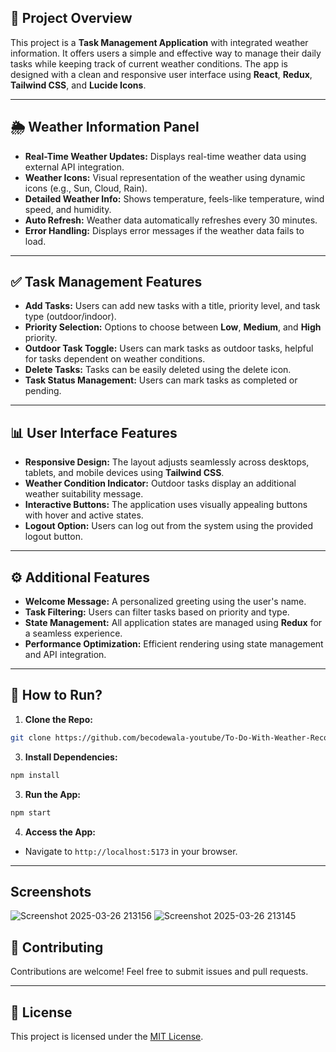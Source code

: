 


  ## 👋 Project Overview
This project is a **Task Management Application** with integrated weather information. It offers users a simple and effective way to manage their daily tasks while keeping track of current weather conditions. The app is designed with a clean and responsive user interface using **React**, **Redux**, **Tailwind CSS**, and **Lucide Icons**.

---

## 🌦 Weather Information Panel
- **Real-Time Weather Updates:** Displays real-time weather data using external API integration.
- **Weather Icons:** Visual representation of the weather using dynamic icons (e.g., Sun, Cloud, Rain).
- **Detailed Weather Info:** Shows temperature, feels-like temperature, wind speed, and humidity.
- **Auto Refresh:** Weather data automatically refreshes every 30 minutes.
- **Error Handling:** Displays error messages if the weather data fails to load.

---

## ✅ Task Management Features
- **Add Tasks:** Users can add new tasks with a title, priority level, and task type (outdoor/indoor).
- **Priority Selection:** Options to choose between **Low**, **Medium**, and **High** priority.
- **Outdoor Task Toggle:** Users can mark tasks as outdoor tasks, helpful for tasks dependent on weather conditions.
- **Delete Tasks:** Tasks can be easily deleted using the delete icon.
- **Task Status Management:** Users can mark tasks as completed or pending.

---

## 📊 User Interface Features
- **Responsive Design:** The layout adjusts seamlessly across desktops, tablets, and mobile devices using **Tailwind CSS**.
- **Weather Condition Indicator:** Outdoor tasks display an additional weather suitability message.
- **Interactive Buttons:** The application uses visually appealing buttons with hover and active states.
- **Logout Option:** Users can log out from the system using the provided logout button.

---

## ⚙️ Additional Features
- **Welcome Message:** A personalized greeting using the user's name.
- **Task Filtering:** Users can filter tasks based on priority and type.
- **State Management:** All application states are managed using **Redux** for a seamless experience.
- **Performance Optimization:** Efficient rendering using state management and API integration.

---

## 🚀 How to Run?
1. **Clone the Repo:**
  ```bash
git clone https://github.com/becodewala-youtube/To-Do-With-Weather-Recommendation.git
```
3. **Install Dependencies:**
```bash
npm install
```
3. **Run the App:**
```bash
npm start
```
4. **Access the App:**
- Navigate to `http://localhost:5173` in your browser.

---

## Screenshots

![Screenshot 2025-03-26 213156](https://github.com/user-attachments/assets/22316969-2c17-4e8e-8d0a-33eecb0f33ba)
![Screenshot 2025-03-26 213145](https://github.com/user-attachments/assets/234a28ae-96d1-4c59-a879-008cb02f6e63)



## 🔧 Contributing
Contributions are welcome! Feel free to submit issues and pull requests.

---

## 🚀 License
This project is licensed under the [MIT License](LICENSE).

